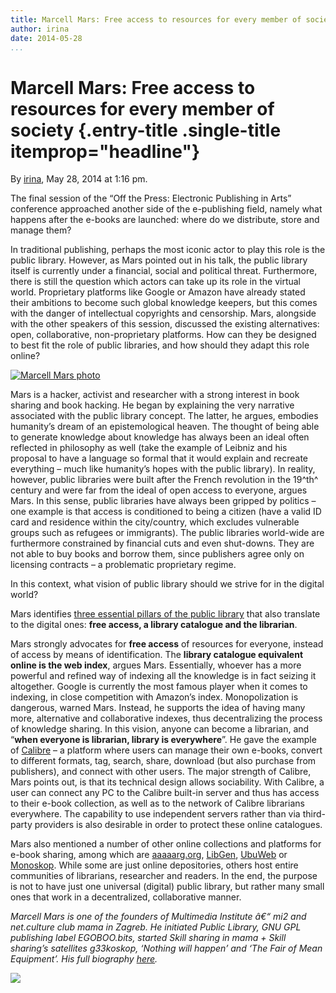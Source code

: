 ```yaml
---
title: Marcell Mars: Free access to resources for every member of society
author: irina
date: 2014-05-28
...
```


# Marcell Mars: Free access to resources for every member of society {.entry-title .single-title itemprop="headline"}

By [irina](http://networkcultures.org/digitalpublishing/author/irina/ "Posts by irina"),
May 28, 2014 at 1:16 pm.

The final session of the “Off the Press: Electronic Publishing in Arts”
conference approached another side of the e-publishing field, namely
what happens after the e-books are launched: where do we distribute,
store and manage them?

In traditional publishing, perhaps the most iconic actor to play this
role is the public library. However, as Mars pointed out in his talk,
the public library itself is currently under a financial, social and
political threat. Furthermore, there is still the question which actors
can take up its role in the virtual world. Proprietary platforms like
Google or Amazon have already stated their ambitions to become such
global knowledge keepers, but this comes with the danger of intellectual
copyrights and censorship. Mars, alongside with the other speakers of
this session, discussed the existing alternatives: open, collaborative,
non-proprietary platforms. How can they be designed to best fit the role
of public libraries, and how should they adapt this role online?

[![Marcell Mars photo](imgs/Marcell-Mars-photo.jpg)]()



Mars is a hacker, activist and researcher with a strong interest in book
sharing and book hacking. He began by explaining the very narrative
associated with the public library concept. The latter, he argues,
embodies humanity’s dream of an epistemological heaven. The thought of
being able to generate knowledge about knowledge has always been an
ideal often reflected in philosophy as well (take the example of Leibniz
and his proposal to have a language so formal that it would explain and
recreate everything – much like humanity’s hopes with the public
library). In reality, however, public libraries were built after the
French revolution in the 19^th^ century and were far from the ideal of
open access to everyone, argues Mars. In this sense, public libraries
have always been gripped by politics – one example is that access is
conditioned to being a citizen (have a valid ID card and residence
within the city/country, which excludes vulnerable groups such as
refugees or immigrants). The public libraries world-wide are furthermore
constrained by financial cuts and even shut-downs. They are not able to
buy books and borrow them, since publishers agree only on licensing
contracts – a problematic proprietary regime.

In this context, what vision of public library should we strive for in
the digital world?

Mars identifies [three essential pillars of the public
library](http://www.memoryoftheworld.org/blog/2012/11/26/end-to-end-catalog/)
that also translate to the digital ones: **free access, a library
catalogue and the librarian**.

Mars strongly advocates for **free access** of resources for everyone,
instead of access by means of identification. The **library catalogue
equivalent online is the web index**, argues Mars. Essentially, whoever
has a more powerful and refined way of indexing all the knowledge is in
fact seizing it altogether. Google is currently the most famous player
when it comes to indexing, in close competition with Amazon’s index.
Monopolization is dangerous, warned Mars. Instead, he supports the idea
of having many more, alternative and collaborative indexes, thus
decentralizing the process of knowledge sharing. In this vision, anyone
can become a librarian, and “**when everyone is librarian, library is
everywhere**”. He gave the example of
[Calibre](http://calibre-ebook.com/demo) – a platform where users can
manage their own e-books, convert to different formats, tag, search,
share, download (but also purchase from publishers), and connect with
other users. The major strength of Calibre, Mars points out, is that its
technical design allows sociability. With Calibre, a user can connect
any PC to the Calibre built-in server and thus has access to their
e-book collection, as well as to the network of Calibre librarians
everywhere. The capability to use independent servers rather than via
third-party providers is also desirable in order to protect these online
catalogues.

Mars also mentioned a number of other online collections and platforms
for e-book sharing, among which are [aaaaarg.org](http://aaaaarg.org/),
[LibGen](http://lib.freescienceengineering.org/),
[UbuWeb](http://www.ubuweb.com/) or
[Monoskop](http://monoskop.org/Monoskop). While some are just online
depositories, others host entire communities of librarians, researcher
and readers. In the end, the purpose is not to have just one universal
(digital) public library, but rather many small ones that work in a
decentralized, collaborative manner.

*Marcell Mars is one of the founders of Multimedia Institute â€“ mi2 and
net.culture club mama in Zagreb. He initiated Public Library, GNU GPL
publishing label EGOBOO.bits, started Skill sharing in mama + Skill
sharing’s satellites g33koskop, ‘Nothing will happen’ and ‘The Fair of
Mean Equipment’. His full biography
[here](http://networkcultures.org/digitalpublishing/22-23-may-2014/biographies/).*

[![](imgs/477911980_640.jpg)](http://vimeo.com/97508731)
